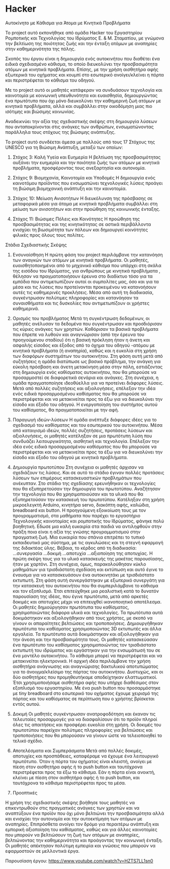 # Hacker
Αυτοκίνητο με Κάθισμα για Άτομα με Κινητικά Προβλήματα

Το project αυτό εκπονήθηκε από ομάδα Hacker του Εργαστηρίου Ρομποτικής και Τεχνολογίας του Ιδρύματος Ε. & Μ. Σταματίου, με γνώμονα την βελτίωση της ποιότητας ζωής και την ένταξη ατόμων με αναπηρίες στην καθημερινότητα της πόλης.

Σκοπός του έργου είναι η δημιουργία ενός αυτοκινήτου που διαθέτει ένα ειδικά σχεδιασμένο κάθισμα, το οποίο διευκολύνει την προσβασιμότητα ατόμων με κινητικά προβλήματα. Επίσης, με την χρήση αισθητήρα αφής εξωτερικά του οχήματος και κουμπί στο εσωτερικό ανοίγει/κλείνει η πόρτα και περιστρέφεται το κάθισμα του οδηγού. 

Με το project αυτό οι μαθητές κατάφεραν να συνδυάσουν τεχνολογία και καινοτομία με κοινωνική υπευθυνότητα και ευαισθησία, δημιουργώντας ένα πρωτότυπο που όχι μόνο διευκολύνει την καθημερινή ζωή ατόμων με κινητικά προβλήματα, αλλά και συμβάλλει στην οικοδόμηση μιας πιο ισότιμης και βιώσιμης κοινωνίας.

Αναδεικνύει την αξία της σχεδιαστικής σκέψης στη δημιουργία λύσεων που ανταποκρίνονται στις ανάγκες των ανθρώπων, ενσωματώνοντας παράλληλα τους στόχους της βιώσιμης ανάπτυξης. 

Το project αυτό συνδέεται άμεσα με πολλούς από τους 17 Στόχους της UNESCO για τη Βιώσιμη Ανάπτυξη, μεταξύ των οποίων: 
1. Στόχος 3: Καλή Υγεία και Ευημερία
Η βελτίωση της προσβασιμότητας αυξάνει την ευημερία και την ποιότητα ζωής των ατόμων με κινητικά προβλήματα, προσφέροντας τους ανεξαρτησία και αυτονομία.

2. Στόχος 9: Βιομηχανία, Καινοτομία και Υποδομές 
Η δημιουργία ενός καινοτόμου προϊόντος που ενσωματώνει τεχνολογικές λύσεις προάγει τη βιώσιμη βιομηχανική ανάπτυξη και την καινοτομία.

3. Στόχος 10: Μείωση Ανισοτήτων
Η διευκόλυνση της πρόσβασης σε μεταφορικά μέσα για άτομα με κινητικά προβλήματα συμβάλλει στη μείωση των ανισοτήτων και στην προώθηση της κοινωνικής ένταξης.

4. Στόχος 11: Βιώσιμες Πόλεις και Κοινότητες
Η προώθηση της προσβασιμότητας και της κινητικότητας σε αστικά περιβάλλοντα ενισχύει τη βιωσιμότητα των πόλεων και δημιουργεί κοινότητες φιλικές προς όλους τους πολίτες.

Στάδια Σχεδιαστικής Σκέψης

1.	Ενσυναίσθηση
Η πρώτη φάση του project περιλάμβανε την κατανόηση των αναγκών των ατόμων με κινητικά προβλήματα. Οι μαθητές, ευαισθητοποιημένοι από το μηχανικό κάθισμα που υπάρχει στη σκάλα της εισόδου του Ιδρύματος, για ανθρώπους με κινητικά προβλήματα , θέλησαν να πραγματοποιήσουν έρευνα στο διαδίκτυο τόσο για τα εμπόδια που αντιμετωπίζουν αυτοί οι συμπολίτες μας, όσο και για τα μέσα και τις λύσεις που προτείνονται προκειμένου να κατανοήσουν αυτές τις καθημερινές προκλήσεις.
Μέσα από αυτή τη διαδικασία, συγκέντρωσαν πολύτιμες πληροφορίες και κατανόησαν τα συναισθήματα και τις δυσκολίες που αντιμετωπίζουν οι χρήστες καθημερινά.

2.	Ορισμός του προβλήματος
Μετά τη συγκέντρωση δεδομένων, οι μαθητές ανέλυσαν τα δεδομένα που συγκέντρωσαν και προσδιόρισαν τις κύριες ανάγκες των χρηστών. Καθόρισαν τα βασικά προβλήματα που έπρεπε να λυθούν και αναγνώρισαν (από την έρευνα του προηγούμενου σταδίου) ότι η βασική πρόκληση ήταν η άνετη και ασφαλής είσοδος και έξοδος από το όχημα του οδηγού -ατόμου με κινητικά προβλήματα (ή αναπηρία), καθώς και η ευκολία στη χρήση των διαφόρων συστημάτων του αυτοκινήτου.
Στη φάση αυτή μετά από συζητήσεις η ομάδα διατύπωσε ως βασικό πρόβλημα, την ανάγκη για εύκολη πρόσβαση και άνετη μετακίνηση μέσα στην πόλη, εστιάζοντας στη δημιουργία ενός καθίσματος αυτοκινήτου, που θα μπορούσε να προσαρμοστεί σε διαφορετικά σενάρια και ανάγκες.
Στη συνέχεια, η ομάδα πραγματοποίησε ιδεοθύελλα για να προτείνει διάφορες λύσεις. Μετά από πολλές συζητήσεις και αξιολογήσεις, επέλεξαν την ιδέα ενός ειδικά προσαρμοσμένου καθίσματος που θα μπορούσε να περιστρέφεται και να μετακινείται προς τα έξω για να διευκολύνει την είσοδο και έξοδο του οδηγού. Η ενεργοποίηση του συστήμτος αυτού του καθίσματος, θα πραγματοποιείται με την αφή.

3.	Παραγωγή ιδεών-λύσεων
Η ομάδα ανέπτυξε διάφορες ιδέες για το σχεδιασμό του καθίσματος και του εσωτερικού του αυτοκινήτου. Μέσα από καταιγισμό ιδεών, πολλές συζητήσεις, προτάσεις λύσεων και αξιολογήσεις, οι μαθητές κατέληξαν σε μια πρωτότυπη λύση που συνδυάζει λειτουργικότητα, αισθητική και τεχνολογία. Επέλεξαν την ιδέα ενός ειδικά προσαρμοσμένου καθίσματος που θα μπορούσε να περιστρέφεται και να μετακινείται προς τα έξω για να διευκολύνει την είσοδο και έξοδο του οδηγού με κινητικά προβλήματα.

4.	Δημιουργία πρωτοτύπου
Στη συνέχεια οι μαθητές άρχισαν να σχεδιάζουν τις λύσεις. Και σε αυτό το στάδιο έγιναν πολλές προτάσεις λύσεων των επιμέρους κατασκευαστικών προβλημάτων που ανέκυπταν.
Στο στάδιο της σχεδίασης ερευνήθηκαν οι τεχνολογίες που θα εξυπηρετούσαν την δημιουργία του πρωτοτύπου. Αναζήτησαν την τεχνολογία που θα χρησιμοποιούσαν και τα υλικά που θα εξυπηρετούσαν την κατασκευή του πρωτοτύπου. Κατέληξαν στη χρήση μικροελεγκτή Arduino, κινητήρα servo, διακόπτη αφής, καλώδια, breadboard και button. Η προηγούμενη εξοικοίωση τους με τον προγραμματισμό, στα μαθήματα που παρέχει το εργαστήριο Τεχνολογικής καινοτομίας και ρομποτικής του Ιδρύματος, φάνηκε πολύ βοηθητική. Εδωσε μια καλή ευκαιρία στα παιδιά να αντιληφθούν στην πράξη ποια είναι η αξία της γνώσης προγραμματισμού στην πραγματική ζωή. Μια ευκαιρία που σπάνια επιτρέπει το τυπικό εκπαιδευτικό μας σύστημα, με τις αγκυλώσεις και τη στεγνή εφαρμογή της διδακτέας ύλης.
Βέβαια, το κέρδος από τη διαδικασία: ...συνεργασία ...δοκιμή ...αποτυχία ...αξιοποίηση της αποτυχίας.
Η πρώτη σκέψη τους για το υλικό κατασκευής της μακέτας παρουσίασης, ήταν με χαρτόνι. Στη συνέχεια, όμως, παρακολούθησαν κύκλο μαθημάτων για τρισδιάστατη σχεδίαση και εκτύπωση και αυτό έγινε το έναυσμα για να κατασκευάσουν ένα αυτοκινητάκι με τρισδιάστατο εκτυπωτή. Στη φάση αυτή συνεργάστηκαν με εξωτερικό συνεργάτη για την κατασκευή του αυτοκινήτου που θα συμπεριλάμβανε το κάθισμα και τον εξοπλισμό. Έτσι επιτεύχθηκε μια ρεαλιστική κατά το δυνατόν παρουσίαση της ιδέας, που έγινε πρωτότυπο, μετά από αρκετές δοκιμές και αποτυχίες μέχρι να επιτευχθεί ικανοποιητικό αποτέλεσμα. 
Οι μαθητές δημιούργησαν πρωτότυπα του καθίσματος, χρησιμοποιώντας διάφορα υλικά και τεχνολογίες. Τα πρωτότυπα αυτά δοκιμάστηκαν και αξιολογήθηκαν από τους χρήστες, με σκοπό να γίνουν οι απαραίτητες βελτιώσεις και τροποποιήσεις.
Δημιουργήθηκαν πρωτότυπα του καθίσματος χρησιμοποιώντας 3D εκτυπωτές και άλλα εργαλεία. Τα πρωτότυπα αυτά δοκιμάστηκαν και αξιολογήθηκαν για την άνεση και την προσβασιμότητα τους.
Οι μαθητές κατασκεύασαν ένα πρωτότυπο του καθίσματος χρησιμοποιώντας τον τρισδιάστατο εκτυπωτή του ιδρύματος και εργάστηκαν για την ενσωμάτωσή του σε ένα μοντέλο αυτοκινήτου. Το κάθισμα μπορεί να περιστρέφεται και να μετακινείται ηλεκτρονικά.
Η αρχική ιδέα περιλάμβανε την χρήση αισθητήρα ανάγνωσης και αναγνώρισης δακτυλικού αποτυπώματος για το άνοιγμα/κλείσιμο της πόρτας του αυτοκινήτου. Δυστυχώς, και οι δύο αισθητήρες που προμηθευτήκαμε αποδείχτηκαν ελαττωματικοί. Έτσι χρησιμοποιήσαμε αισθητήρα αφής που υπήρχε διαθέσιμος στον εξοπλισμό του εργαστηρίου.
Με ένα push button που προσαρμόστηκε με tiny breadboard στο εσωτερικό του οχήματος έχουμε χειρισμό της πόρτας και του καθίσματος σε περίπτωση που ο χρήστης βρίσκεται εντός αυτού.

5.	Δοκιμή
Οι μαθητές συγκέντρωσαν ανατροφοδότηση και έκαναν τις τελευταίες προσαρμογές για να διασφαλίσουν ότι το προϊόν πληροί όλες τις απαιτήσεις και προσφέρει ευκολία στη χρήση.
Οι δοκιμές του πρωτοτύπου παρείχαν πολύτιμες πληροφορίες για βελτιώσεις και τροποποιήσεις που θα μπορούσαν να γίνουν ώστε να τελειοποιηθεί το τελικό σχέδιο.

6.	Αποτελέσματα και Συμπεράσματα
Μετά από πολλές δοκιμές, αποτυχίες και προσπάθειες, καταφέραμε να έχουμε ένα λειτουργικό πρωτότυπο. Όταν η πόρτα του οχήματος είναι κλειστή, ανοίγει με πίεση στον αισθητήρα αφής ή το push button και ταυτόχρονα περιστρέφεται προς τα έξω το κάθισμα. Εάν η πόρτα είναι ανοικτή, κλείνει με πίεση στον αισθητήρα αφής ή το push button, και ταυτόχρονα το κάθισμα περιστρέφεται προς τα μέσα. 

7.	Προοπτικές

Η χρήση της σχεδιαστικής σκέψης βοήθησε τους μαθητές να επικεντρωθούν στις πραγματικές ανάγκες των χρηστών και να αναπτύξουν ένα προϊόν που όχι μόνο βελτιώνει την προσβασιμότητα αλλά και ενισχύει την αυτονομία και την αυτοεκτίμηση των ατόμων με αναπηρίες. Επιπρόσθετα ανοίγει τον δρόμο για περαιτέρω ανάπτυξη και εμπορική αξιοποίηση του καθίσματος, καθώς και για άλλες καινοτομίες που μπορούν να βελτιώσουν τη ζωή των ατόμων με αναπηρίες, βελτιώνοντας την καθημερινότητα και προάγοντας την κοινωνική ένταξη. Οι μαθητές απέκτησαν πολύτιμη εμπειρία και γνώσεις που μπορούν να εφαρμοστούν σε μελλοντικά έργα.

Παρουσίαση έργου: https://www.youtube.com/watch?v=HZTS7LL1sn0
